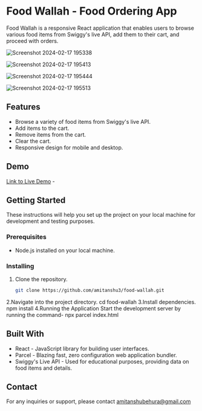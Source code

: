 # Food Wallah - Food Ordering App

Food Wallah is a responsive React application that enables users to browse various food items from Swiggy's live API, add them to their cart, and proceed with orders.

![Screenshot 2024-02-17 195338](https://github.com/amitanshu3/Food-Wallah/assets/144086900/6d714ad7-8bd7-4325-88af-b627738f481b)

![Screenshot 2024-02-17 195413](https://github.com/amitanshu3/Food-Wallah/assets/144086900/2e4f1df9-8db1-4829-9464-567498843ee7)

![Screenshot 2024-02-17 195444](https://github.com/amitanshu3/Food-Wallah/assets/144086900/87956622-a985-43cd-a87f-c7ea692eea16)

![Screenshot 2024-02-17 195513](https://github.com/amitanshu3/Food-Wallah/assets/144086900/37aa6beb-b9fd-4139-8a0b-241304671782)

## Features

- Browse a variety of food items from Swiggy's live API.
- Add items to the cart.
- Remove items from the cart.
- Clear the cart.
- Responsive design for mobile and desktop.
  
## Demo

[Link to Live Demo](#) - 

## Getting Started

These instructions will help you set up the project on your local machine for development and testing purposes.

### Prerequisites

- Node.js installed on your local machine.

### Installing

1. Clone the repository.

   ```bash
   git clone https://github.com/amitanshu3/food-wallah.git

2.Navigate into the project directory.
 cd food-wallah
3.Install dependencies.
 npm install
4.Running the Application
   Start the development server by running the command-  npx parcel index.html


## Built With
- React - JavaScript library for building user interfaces.
- Parcel - Blazing fast, zero configuration web application bundler.
- Swiggy's Live API - Used for educational purposes, providing data on food items and details.
## Contact
For any inquiries or support, please contact amitanshubehura@gmail.com


  
